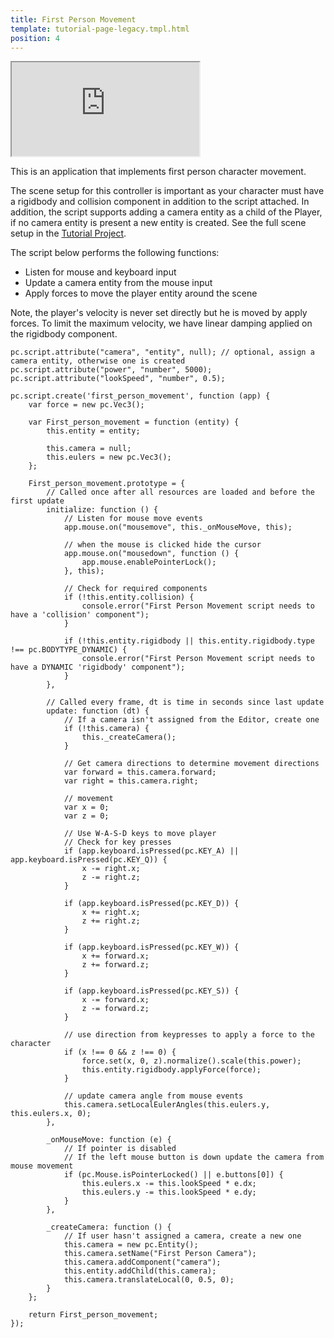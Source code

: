 ```yaml
---
title: First Person Movement
template: tutorial-page-legacy.tmpl.html
position: 4
---
```


<iframe src="http://playcanv.as/p/R0ZMNPBw"></iframe>

This is an application that implements first person character movement.

The scene setup for this controller is important as your character must have a rigidbody and collision component in addition to the script attached. In addition, the script supports adding a camera entity as a child of the Player, if no camera entity is present a new entity is created. See the full scene setup in the [Tutorial Project][1].

The script below performs the following functions:

* Listen for mouse and keyboard input
* Update a camera entity from the mouse input
* Apply forces to move the player entity around the scene

Note, the player's velocity is never set directly but he is moved by apply forces. To limit the maximum velocity, we have linear damping applied on the rigidbody component.

~~~javascript~~~
pc.script.attribute("camera", "entity", null); // optional, assign a camera entity, otherwise one is created
pc.script.attribute("power", "number", 5000);
pc.script.attribute("lookSpeed", "number", 0.5);

pc.script.create('first_person_movement', function (app) {
    var force = new pc.Vec3();

    var First_person_movement = function (entity) {
        this.entity = entity;

        this.camera = null;
        this.eulers = new pc.Vec3();
    };

    First_person_movement.prototype = {
        // Called once after all resources are loaded and before the first update
        initialize: function () {
            // Listen for mouse move events
            app.mouse.on("mousemove", this._onMouseMove, this);

            // when the mouse is clicked hide the cursor
            app.mouse.on("mousedown", function () {
                app.mouse.enablePointerLock();
            }, this);

            // Check for required components
            if (!this.entity.collision) {
                console.error("First Person Movement script needs to have a 'collision' component");
            }

            if (!this.entity.rigidbody || this.entity.rigidbody.type !== pc.BODYTYPE_DYNAMIC) {
                console.error("First Person Movement script needs to have a DYNAMIC 'rigidbody' component");
            }
        },

        // Called every frame, dt is time in seconds since last update
        update: function (dt) {
            // If a camera isn't assigned from the Editor, create one
            if (!this.camera) {
                this._createCamera();
            }

            // Get camera directions to determine movement directions
            var forward = this.camera.forward;
            var right = this.camera.right;

            // movement
            var x = 0;
            var z = 0;

            // Use W-A-S-D keys to move player
            // Check for key presses
            if (app.keyboard.isPressed(pc.KEY_A) || app.keyboard.isPressed(pc.KEY_Q)) {
                x -= right.x;
                z -= right.z;
            }

            if (app.keyboard.isPressed(pc.KEY_D)) {
                x += right.x;
                z += right.z;
            }

            if (app.keyboard.isPressed(pc.KEY_W)) {
                x += forward.x;
                z += forward.z;
            }

            if (app.keyboard.isPressed(pc.KEY_S)) {
                x -= forward.x;
                z -= forward.z;
            }

            // use direction from keypresses to apply a force to the character
            if (x !== 0 && z !== 0) {
                force.set(x, 0, z).normalize().scale(this.power);
                this.entity.rigidbody.applyForce(force);
            }

            // update camera angle from mouse events
            this.camera.setLocalEulerAngles(this.eulers.y, this.eulers.x, 0);
        },

        _onMouseMove: function (e) {
            // If pointer is disabled
            // If the left mouse button is down update the camera from mouse movement
            if (pc.Mouse.isPointerLocked() || e.buttons[0]) {
                this.eulers.x -= this.lookSpeed * e.dx;
                this.eulers.y -= this.lookSpeed * e.dy;
            }
        },

        _createCamera: function () {
            // If user hasn't assigned a camera, create a new one
            this.camera = new pc.Entity();
            this.camera.setName("First Person Camera");
            this.camera.addComponent("camera");
            this.entity.addChild(this.camera);
            this.camera.translateLocal(0, 0.5, 0);
        }
    };

    return First_person_movement;
});
~~~

[1]: https://playcanvas.com/project/359952/overview/tutorial-first-person-movement

